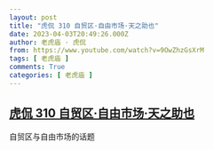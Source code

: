 ```yaml
---
layout: post
title: "虎侃 310 自贸区·自由市场·天之助也"
date: 2023-04-03T20:49:26.000Z
author: 老虎庙 · 虎侃
from: https://www.youtube.com/watch?v=9OwZhzGsXrM
tags: [ 老虎庙 ]
comments: True
categories: [ 老虎庙 ]
---
```

<!--1680554966000-->
[虎侃 310 自贸区·自由市场·天之助也](https://www.youtube.com/watch?v=9OwZhzGsXrM)
------

<div>
自贸区与自由市场的话题
</div>
